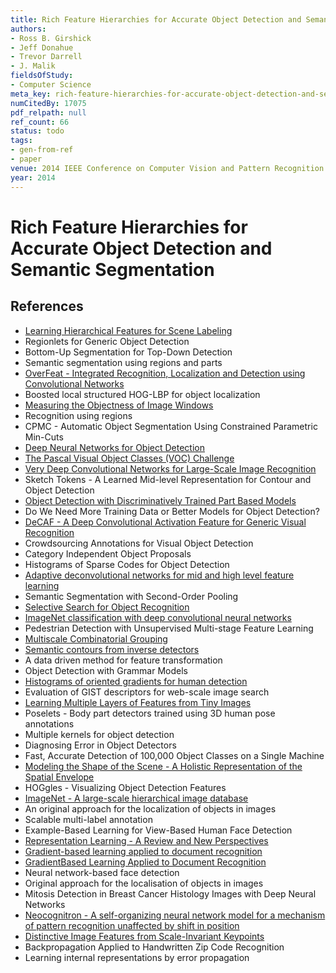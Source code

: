 ```yaml
---
title: Rich Feature Hierarchies for Accurate Object Detection and Semantic Segmentation
authors:
- Ross B. Girshick
- Jeff Donahue
- Trevor Darrell
- J. Malik
fieldsOfStudy:
- Computer Science
meta_key: rich-feature-hierarchies-for-accurate-object-detection-and-semantic-segmentation
numCitedBy: 17075
pdf_relpath: null
ref_count: 66
status: todo
tags:
- gen-from-ref
- paper
venue: 2014 IEEE Conference on Computer Vision and Pattern Recognition
year: 2014
---
```


# Rich Feature Hierarchies for Accurate Object Detection and Semantic Segmentation

## References

- [Learning Hierarchical Features for Scene Labeling](./learning-hierarchical-features-for-scene-labeling.md)
- Regionlets for Generic Object Detection
- Bottom-Up Segmentation for Top-Down Detection
- Semantic segmentation using regions and parts
- [OverFeat - Integrated Recognition, Localization and Detection using Convolutional Networks](./overfeat-integrated-recognition-localization-and-detection-using-convolutional-networks.md)
- Boosted local structured HOG-LBP for object localization
- [Measuring the Objectness of Image Windows](./measuring-the-objectness-of-image-windows.md)
- Recognition using regions
- CPMC - Automatic Object Segmentation Using Constrained Parametric Min-Cuts
- [Deep Neural Networks for Object Detection](./deep-neural-networks-for-object-detection.md)
- [The Pascal Visual Object Classes (VOC) Challenge](./the-pascal-visual-object-classes-voc-challenge.md)
- [Very Deep Convolutional Networks for Large-Scale Image Recognition](./very-deep-convolutional-networks-for-large-scale-image-recognition.md)
- Sketch Tokens - A Learned Mid-level Representation for Contour and Object Detection
- [Object Detection with Discriminatively Trained Part Based Models](./object-detection-with-discriminatively-trained-part-based-models.md)
- Do We Need More Training Data or Better Models for Object Detection?
- [DeCAF - A Deep Convolutional Activation Feature for Generic Visual Recognition](./decaf-a-deep-convolutional-activation-feature-for-generic-visual-recognition.md)
- Crowdsourcing Annotations for Visual Object Detection
- Category Independent Object Proposals
- Histograms of Sparse Codes for Object Detection
- [Adaptive deconvolutional networks for mid and high level feature learning](./adaptive-deconvolutional-networks-for-mid-and-high-level-feature-learning.md)
- Semantic Segmentation with Second-Order Pooling
- [Selective Search for Object Recognition](./selective-search-for-object-recognition.md)
- [ImageNet classification with deep convolutional neural networks](./imagenet-classification-with-deep-convolutional-neural-networks.md)
- Pedestrian Detection with Unsupervised Multi-stage Feature Learning
- [Multiscale Combinatorial Grouping](./multiscale-combinatorial-grouping.md)
- [Semantic contours from inverse detectors](./semantic-contours-from-inverse-detectors.md)
- A data driven method for feature transformation
- Object Detection with Grammar Models
- [Histograms of oriented gradients for human detection](./histograms-of-oriented-gradients-for-human-detection.md)
- Evaluation of GIST descriptors for web-scale image search
- [Learning Multiple Layers of Features from Tiny Images](./learning-multiple-layers-of-features-from-tiny-images.md)
- Poselets - Body part detectors trained using 3D human pose annotations
- Multiple kernels for object detection
- Diagnosing Error in Object Detectors
- Fast, Accurate Detection of 100,000 Object Classes on a Single Machine
- [Modeling the Shape of the Scene - A Holistic Representation of the Spatial Envelope](./modeling-the-shape-of-the-scene-a-holistic-representation-of-the-spatial-envelope.md)
- HOGgles - Visualizing Object Detection Features
- [ImageNet - A large-scale hierarchical image database](./imagenet-a-large-scale-hierarchical-image-database.md)
- An original approach for the localization of objects in images
- Scalable multi-label annotation
- Example-Based Learning for View-Based Human Face Detection
- [Representation Learning - A Review and New Perspectives](./representation-learning-a-review-and-new-perspectives.md)
- [Gradient-based learning applied to document recognition](./gradient-based-learning-applied-to-document-recognition.md)
- [GradientBased Learning Applied to Document Recognition](./gradientbased-learning-applied-to-document-recognition.md)
- Neural network-based face detection
- Original approach for the localisation of objects in images
- Mitosis Detection in Breast Cancer Histology Images with Deep Neural Networks
- [Neocognitron - A self-organizing neural network model for a mechanism of pattern recognition unaffected by shift in position](./neocognitron-a-self-organizing-neural-network-model-for-a-mechanism-of-pattern-recognition-unaffected-by-shift-in-position.md)
- [Distinctive Image Features from Scale-Invariant Keypoints](./distinctive-image-features-from-scale-invariant-keypoints.md)
- Backpropagation Applied to Handwritten Zip Code Recognition
- Learning internal representations by error propagation

